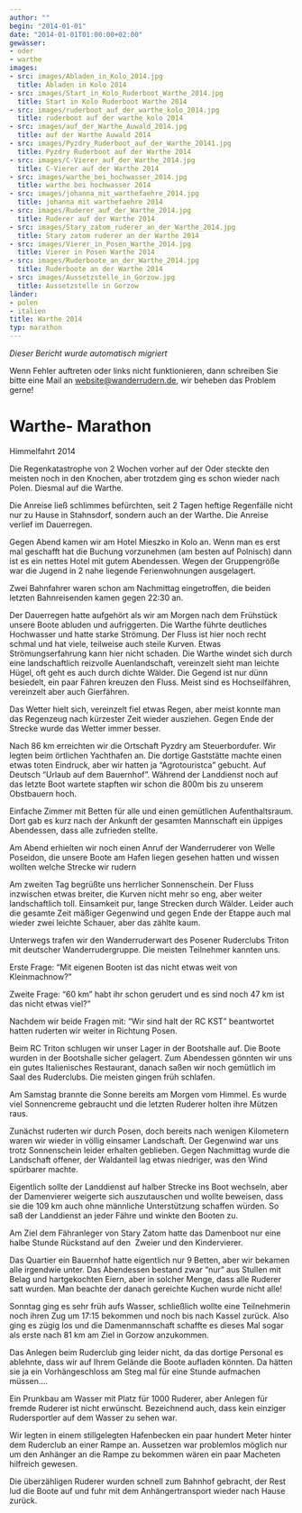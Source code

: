 ```yaml
---
author: ""
begin: "2014-01-01"
date: "2014-01-01T01:00:00+02:00"
gewässer:
- oder
- warthe
images:
- src: images/Abladen_in_Kolo_2014.jpg
  title: Abladen in Kolo 2014
- src: images/Start_in_Kolo_Ruderboot_Warthe_2014.jpg
  title: Start in Kolo Ruderboot Warthe 2014
- src: images/ruderboot_auf_der_warthe_kolo_2014.jpg
  title: ruderboot auf der warthe kolo 2014
- src: images/auf_der_Warthe_Auwald_2014.jpg
  title: auf der Warthe Auwald 2014
- src: images/Pyzdry_Ruderboot_auf_der_Warthe_20141.jpg
  title: Pyzdry Ruderboot auf der Warthe 2014
- src: images/C-Vierer_auf_der_Warthe_2014.jpg
  title: C-Vierer auf der Warthe 2014
- src: images/warthe_bei_hochwasser_2014.jpg
  title: warthe bei hochwasser 2014
- src: images/johanna_mit_warthefaehre_2014.jpg
  title: johanna mit warthefaehre 2014
- src: images/Ruderer_auf_der_Warthe_2014.jpg
  title: Ruderer auf der Warthe 2014
- src: images/Stary_zatom_ruderer_an_der_Warthe_2014.jpg
  title: Stary zatom ruderer an der Warthe 2014
- src: images/Vierer_in_Posen_Warthe_2014.jpg
  title: Vierer in Posen Warthe 2014
- src: images/Ruderboote_an_der_Warthe_2014.jpg
  title: Ruderboote an der Warthe 2014
- src: images/Aussetzstelle_in_Gorzow.jpg
  title: Aussetzstelle in Gorzow
länder:
- polen
- italien
title: Warthe 2014
typ: marathon
---
```



*Dieser Bericht wurde automatisch migriert*

Wenn Fehler auftreten oder links nicht funktionieren, dann schreiben Sie bitte eine Mail an website@wanderrudern.de, wir beheben das Problem gerne!



# Warthe- Marathon


Himmelfahrt 2014

Die Regenkatastrophe von 2 Wochen vorher auf der Oder steckte den meisten noch in den Knochen, aber trotzdem ging es schon wieder nach Polen. Diesmal auf die Warthe.

Die Anreise ließ schlimmes befürchten, seit 2 Tagen heftige Regenfälle nicht nur zu Hause in Stahnsdorf, sondern auch an der Warthe. Die Anreise verlief im Dauerregen.

Gegen Abend kamen wir am Hotel Mieszko in Kolo an. Wenn man es erst mal geschafft hat die Buchung vorzunehmen (am besten auf Polnisch) dann ist es ein nettes Hotel mit gutem Abendessen. Wegen der Gruppengröße war die Jugend in 2 nahe liegende Ferienwohnungen ausgelagert.

Zwei Bahnfahrer waren schon am Nachmittag eingetroffen, die beiden letzten Bahnreisenden kamen gegen 22:30 an.

Der Dauerregen hatte aufgehört als wir am Morgen nach dem Frühstück unsere Boote abluden und aufriggerten. Die Warthe führte deutliches Hochwasser und hatte starke Strömung. Der Fluss ist hier noch recht schmal und hat viele, teilweise auch steile Kurven. Etwas Strömungserfahrung kann hier nicht schaden. Die Warthe windet sich durch eine landschaftlich reizvolle Auenlandschaft, vereinzelt sieht man leichte Hügel, oft geht es auch durch dichte Wälder. Die Gegend ist nur dünn besiedelt, ein paar Fähren kreuzen den Fluss. Meist sind es Hochseilfähren, vereinzelt aber auch Gierfähren.

Das Wetter hielt sich, vereinzelt fiel etwas Regen, aber meist konnte man das Regenzeug nach kürzester Zeit wieder ausziehen. Gegen Ende der Strecke wurde das Wetter immer besser.

Nach 86 km erreichten wir die Ortschaft Pyzdry am Steuerbordufer. Wir legten beim örtlichen Yachthafen an. Die dortige Gaststätte machte einen etwas toten Eindruck, aber wir hatten ja “Agrotouristca” gebucht. Auf Deutsch “Urlaub auf dem Bauernhof”. Während der Landdienst noch auf das letzte Boot wartete stapften wir schon die 800m bis zu unserem Obstbauern hoch.

Einfache Zimmer mit Betten für alle und einen gemütlichen Aufenthaltsraum. Dort gab es kurz nach der Ankunft der gesamten Mannschaft ein üppiges Abendessen, dass alle zufrieden stellte.

Am Abend erhielten wir noch einen Anruf der Wanderruderer von Welle Poseidon, die unsere Boote am Hafen liegen gesehen hatten und wissen wollten welche Strecke wir rudern

Am zweiten Tag begrüßte uns herrlicher Sonnenschein. Der Fluss inzwischen etwas breiter, die Kurven nicht mehr so eng, aber weiter landschaftlich toll. Einsamkeit pur, lange Strecken durch Wälder. Leider auch die gesamte Zeit mäßiger Gegenwind und gegen Ende der Etappe auch mal wieder zwei leichte Schauer, aber das zählte kaum.

Unterwegs trafen wir den Wanderruderwart des Posener Ruderclubs Triton mit deutscher Wanderrudergruppe. Die meisten Teilnehmer kannten uns.

Erste Frage: “Mit eigenen Booten ist das nicht etwas weit von Kleinmachnow?”

Zweite Frage: “60 km” habt ihr schon gerudert und es sind noch 47 km ist das nicht etwas viel?”

Nachdem wir beide Fragen mit: “Wir sind halt der RC KST” beantwortet hatten ruderten wir weiter in Richtung Posen.

Beim RC Triton schlugen wir unser Lager in der Bootshalle auf. Die Boote wurden in der Bootshalle sicher gelagert. Zum Abendessen gönnten wir uns ein gutes Italienisches Restaurant, danach saßen wir noch gemütlich im Saal des Ruderclubs. Die meisten gingen früh schlafen.

Am Samstag brannte die Sonne bereits am Morgen vom Himmel. Es wurde viel Sonnencreme gebraucht und die letzten Ruderer holten ihre Mützen raus.

Zunächst ruderten wir durch Posen, doch bereits nach wenigen Kilometern waren wir wieder in völlig einsamer Landschaft. Der Gegenwind war uns trotz Sonnenschein leider erhalten geblieben. Gegen Nachmittag wurde die Landschaft offener, der Waldanteil lag etwas niedriger, was den Wind spürbarer machte.

Eigentlich sollte der Landdienst auf halber Strecke ins Boot wechseln, aber der Damenvierer weigerte sich auszutauschen und wollte beweisen, dass sie die 109 km auch ohne männliche Unterstützung schaffen würden. So saß der Landdienst an jeder Fähre und winkte den Booten zu.

Am Ziel dem Fähranleger von Stary Zatom hatte das Damenboot nur eine halbe Stunde Rückstand auf den  Zweier und den Kindervierer.

Das Quartier ein Bauernhof hatte eigentlich nur 9 Betten, aber wir bekamen alle irgendwie unter. Das Abendessen bestand zwar “nur” aus Stullen mit Belag und hartgekochten Eiern, aber in solcher Menge, dass alle Ruderer satt wurden. Man beachte der danach gereichte Kuchen wurde nicht alle!

Sonntag ging es sehr früh aufs Wasser, schließlich wollte eine Teilnehmerin noch ihren Zug um 17:15 bekommen und noch bis nach Kassel zurück. Also ging es zügig los und die Damenmannschaft schaffte es dieses Mal sogar als erste nach 81 km am Ziel in Gorzow anzukommen.

Das Anlegen beim Ruderclub ging leider nicht, da das dortige Personal es ablehnte, dass wir auf Ihrem Gelände die Boote aufladen könnten. Da hätten sie ja ein Vorhängeschloss am Steg mal für eine Stunde aufmachen müssen....

Ein Prunkbau am Wasser mit Platz für 1000 Ruderer, aber Anlegen für fremde Ruderer ist nicht erwünscht. Bezeichnend auch, dass kein einziger Rudersportler auf dem Wasser zu sehen war.

Wir legten in einem stillgelegten Hafenbecken ein paar hundert Meter hinter dem Ruderclub an einer Rampe an. Aussetzen war problemlos möglich nur um den Anhänger an die Rampe zu bekommen wären ein paar Macheten hilfreich gewesen.

Die überzähligen Ruderer wurden schnell zum Bahnhof gebracht, der Rest lud die Boote auf und fuhr mit dem Anhängertransport wieder nach Hause zurück.